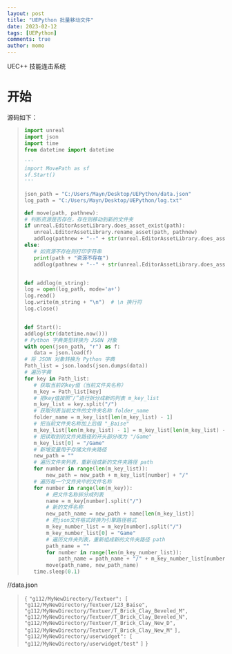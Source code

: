 ```yaml
---
layout: post
title: "UEPython 批量移动文件"
date: 2023-02-12
tags: [UEPython]
comments: true
author: momo
---
```


UEC++ 技能连击系统

<!-- more -->

# 开始 #

源码如下：

>
>```python
>import unreal
>import json
>import time
>from datetime import datetime
>
>'''
>import MovePath as sf
>sf.Start()
>'''
>
>json_path = "C:/Users/Mayn/Desktop/UEPython/data.json"
>log_path = "C:/Users/Mayn/Desktop/UEPython/log.txt"
>
>def move(path, pathnew):
># 判断资源是否存在，存在则移动到新的文件夹
>if unreal.EditorAssetLibrary.does_asset_exist(path):
>    unreal.EditorAssetLibrary.rename_asset(path, pathnew)
>    addlog(pathnew + "--" + str(unreal.EditorAssetLibrary.does_asset_exist(pathnew)))
>else:
>    # 如资源不存在则打印字符串
>    print(path + "资源不存在")
>    addlog(pathnew + "--" + str(unreal.EditorAssetLibrary.does_asset_exist(pathnew)))
>
>
>def addlog(m_string):
>log = open(log_path, mode='a+')
>log.read()
>log.write(m_string + "\n")  # \n 换行符
>log.close()
>
>
>def Start():
>addlog(str(datetime.now()))
># Python 字典类型转换为 JSON 对象
>with open(json_path, "r") as f:
>    data = json.load(f)
># 将 JSON 对象转换为 Python 字典
>Path_list = json.loads(json.dumps(data))
># 遍历字典
>for key in Path_list:
>    # 获取当前的key值（当前文件夹名称）
>    m_key = Path_list[key]
>    # 把key值按照“/”进行拆分成新的列表 m_key_list
>    m_key_list = key.split("/")
>    # 获取列表当前文件的文件夹名称 folder_name
>    folder_name = m_key_list[len(m_key_list) - 1]
>    # 把当前文件夹名称加上后缀 "_Baise"
>    m_key_list[len(m_key_list) - 1] = m_key_list[len(m_key_list) - 1] + "_Baise"
>    # 把读取到的文件夹路径的开头部分改为 "/Game"
>    m_key_list[0] = "/Game"
>    # 新增变量用于存储文件夹路径
>    new_path = ""
>    # 遍历文件夹列表，重新组成新的文件夹路径 path
>    for number in range(len(m_key_list)):
>        new_path = new_path + m_key_list[number] + "/"
>    # 遍历每一个文件夹中的文件名称
>    for number in range(len(m_key)):
>        # 把文件名称拆分成列表
>        name = m_key[number].split("/")
>        # 新的文件名称
>        new_path_name = new_path + name[len(m_key_list)]
>        # 把json文件格式转换为引擎路径格式
>        m_key_number_list = m_key[number].split("/")
>        m_key_number_list[0] = "Game"
>        # 遍历文件夹列表，重新组成新的文件夹路径 path
>        path_name = ""
>        for number in range(len(m_key_number_list)):
>            path_name = path_name + "/" + m_key_number_list[number]
>        move(path_name, new_path_name)
>    time.sleep(0.1)
>```
>

//data.json
>`{`
>    `"g112/MyNewDirectory/Textuer": [`
>        `"g112/MyNewDirectory/Textuer/123_Baise",`
>        `"g112/MyNewDirectory/Textuer/T_Brick_Clay_Beveled_M",`
>        `"g112/MyNewDirectory/Textuer/T_Brick_Clay_Beveled_N",`
>        `"g112/MyNewDirectory/Textuer/T_Brick_Clay_New_D",`
>        `"g112/MyNewDirectory/Textuer/T_Brick_Clay_New_M"`
>    `],`
>    `"g112/MyNewDirectory/userwidget": [`
>        `"g112/MyNewDirectory/userwidget/test"`
>    `]`
>`}`

